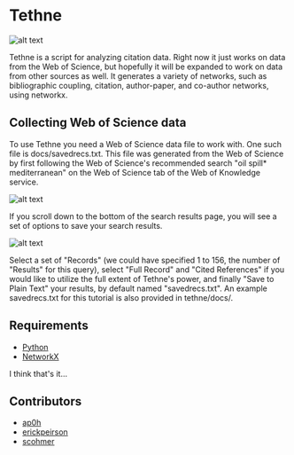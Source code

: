 # Tethne

![alt text](https://github.com/erickpeirson/tethne/blob/python/docs/logo.jpeg?raw=true "Logo")

Tethne is a script for analyzing citation data. Right now it just works on data from the Web of Science, but hopefully it will be expanded to work on data from other sources as well. It generates a variety of networks, such as bibliographic coupling, citation, author-paper, and co-author networks, using networkx. 

## Collecting Web of Science data
To use Tethne you need a Web of Science data file to work with. One such file is docs/savedrecs.txt. This file was generated from the Web of Science by first following the Web of Science's recommended search "oil spill\* mediterranean" on the Web of Science tab of the Web of Knowledge service.  

![alt text](https://github.com/erickpeirson/tethne/blob/python/docs/WebOfScienceSearch.png?raw=true "Web of Science Search")  

If you scroll down to the bottom of the search results page, you will see a set of options to save your search results.  

![alt text](https://github.com/erickpeirson/tethne/blob/python/docs/WebOfScienceResults.png?raw=true "Web of Science Results")  

Select a set of "Records" (we could have specified 1 to 156, the number of "Results" for this query), select "Full Record" and "Cited References" if you would like to utilize the full extent of Tethne's power, and finally "Save to Plain Text" your results, by default named "savedrecs.txt". An example savedrecs.txt for this tutorial is also provided in tethne/docs/.

## Requirements
* [Python](http://www.python.org/)
* [NetworkX](http://networkx.github.io/)

I think that's it...

## Contributors
* [ap0h](https://github.com/ap0h)
* [erickpeirson](https://github.com/erickpeirson)
* [scohmer](https://github.com/scohmer)